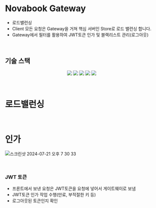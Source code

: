 Novabook Gateway
===========
* 로드밸런싱
* Client 모든 요청은 Gateway을 거쳐 핵심 서버인 Store로 로드 밸런싱 합니다.
* Gateway에서 필터를 활용하여 JWT토큰 인가 및 블랙리스트 관리(로그아웃)



<br>


## 기술 스택

<p align="center">
  <img src="https://img.shields.io/badge/Spring%20Cloud-6DB33F?style=flat-square&logo=Spring&logoColor=white"/>
  <img src="https://img.shields.io/badge/Github-181717?style=flat-square&logo=Github&logoColor=white"/>
  <img src="https://img.shields.io/badge/Redis-DC382D?style=flat-square&logo=Redis&logoColor=white"/>
  <img src="https://img.shields.io/badge/Spring%20Boot-6DB33F?style=flat-square&logo=Spring%20Boot&logoColor=white"/>
  <img src="https://img.shields.io/badge/JWT-000000?style=flat-square&logo=JSON%20web%20tokens&logoColor=white"/>
</p>



<br>


로드밸런싱
=========


<br>




인가
=========

![스크린샷 2024-07-21 오후 7 30 33](https://github.com/user-attachments/assets/f306c6e5-9c40-4d13-ba66-108f44637264)

<br>

### JWT 토큰
* 프론트에서 보낸 요청은 JWT토큰을 요청에 넣어서 게이트웨이로 보냄
* JWT토큰 인가 작업 수행(만료, 부적절한 키 등)
* 로그아웃된 토큰인지 확인

<br>
